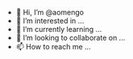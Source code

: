 - 👋 Hi, I’m @aomengo
- 👀 I’m interested in ...
- 🌱 I’m currently learning ...
- 💞️ I’m looking to collaborate on ...
- 📫 How to reach me ...

<!---
aomengo/aomengo is a ✨ special ✨ repository because its `README.md` (this file) appears on your GitHub profile.
You can click the Preview link to take a look at your changes.
--->
